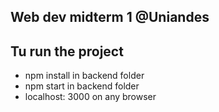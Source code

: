 ## Web dev midterm 1 @Uniandes
## Tu run the project
* npm install in backend folder
* npm start in backend folder 
* localhost: 3000 on any browser
